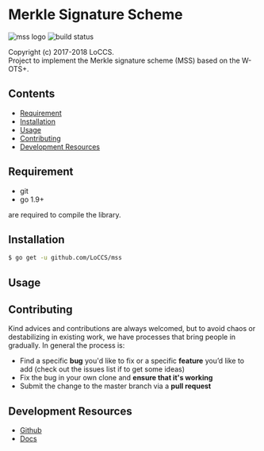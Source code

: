 # Merkle Signature Scheme  
![mss logo](https://img.shields.io/badge/mss-v1.3-blue.svg) 
![build status](https://img.shields.io/badge/build-passing-brightgreen.svg)  

Copyright (c) 2017-2018 LoCCS.  
Project to implement the Merkle signature scheme (MSS) based on the W-OTS+.   

## Contents  
+ [Requirement](#requirement)  
+ [Installation](#installation)  
+ [Usage](#usage)  
+ [Contributing](#contrib)  
+ [Development Resources](#dev-res)  

## Requirement  
+ git  
+ go 1.9+  

are required to compile the library.

<a name="installation"></a>
## Installation  
```bash
$ go get -u github.com/LoCCS/mss
```

<a name="usage"></a>
## Usage  

<a name="contrib"></a>
## Contributing  
Kind advices and contributions are always welcomed, but to avoid chaos or destabilizing in existing work, we have processes that bring people in gradually. In general the process is:  

+ Find a specific **bug** you'd like to fix or a specific **feature** you’d like to add (check out the issues list if to get some ideas)  
+ Fix the bug in your own clone and **ensure that it's working**   
+ Submit the change to the master branch via a **pull request**  

<a name="dev-res"></a>
## Development Resources  
+ [Github](https://github.com/LoCCS/mss)  
+ [Docs](https://loccs.github.io/mss/)
